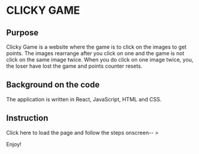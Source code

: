 # CLICKY GAME

## Purpose 
Clicky Game is a website where the game is to click on the images to get points. The images rearrange after you click on one and the game is not click on the same image twice. When you do click on one image twice, you, the loser have lost the game and points counter resets.


## Background on the code
The application is written in React, JavaScript, HTML and CSS.


## Instruction
Click here to load the page and follow the steps onscreen-- >



Enjoy!

